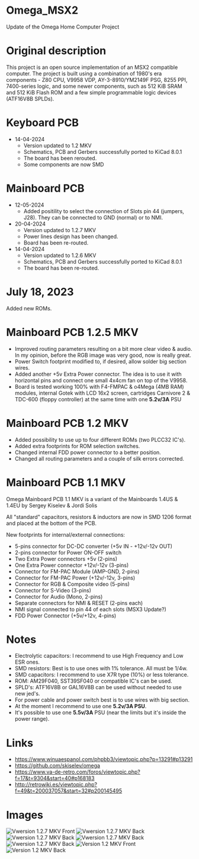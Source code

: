 # Omega_MSX2
Update of the Omega Home Computer Project

# Original description

This project is an open source implementation of an MSX2 compatible computer. The project is built using a combination of 1980's era components - Z80 CPU, V9958 VDP, AY-3-8910/YM2149F PSG, 8255 PPI, 7400-series logic, and some newer components, such as 512 KiB SRAM and 512 KiB Flash ROM and a few simple programmable logic devices (ATF16V8B SPLDs).

# Keyboard PCB

* 14-04-2024
   - Version updated to 1.2 MKV
   - Schematics, PCB and Gerbers successfully ported to KiCad 8.0.1
   - The board has been rerouted.
   - Some components are now SMD

# Mainboard PCB

* 12-05-2024
  - Added positility to select the connection of Slots pin 44 (jumpers, J28). They can be connected to GND (normal) or to NMI.
* 20-04-2024
   - Version updated to 1.2.7 MKV
   - Power lines design has been changed.
   - Board has been re-routed.
* 14-04-2024
   - Version updated to 1.2.6 MKV
   - Schematics, PCB and Gerbers successfully ported to KiCad 8.0.1
   - The board has been re-routed.

# July 18, 2023

Added new ROMs.

# Mainboard PCB 1.2.5 MKV

* Improved routing parameters resulting on a bit more clear video & audio. In my opinion, before the RGB image was very good, now is really great.
* Power Switch footprint modified to, if desired, allow solder big section wires.
* Added another +5v Extra Power connector. The idea is to use it with horizontal pins and connect one small 4x4cm fan on top of the V9958.
* Board is tested working 100% with F4-FMPAC & o4Mega (4MB RAM) modules, internal Gotek with LCD 16x2 screen, cartridges Carnivore 2 & TDC-600 (floppy controller) at the same time with one **5.2v/3A** PSU

# Mainboard PCB 1.2 MKV

* Added possibility to use up to four different ROMs (two PLCC32 IC's).
* Added extra footprints for ROM selection switches.
* Changed internal FDD power connector to a better position.
* Changed all routing parameters and a couple of silk errors corrected.

# Mainboard PCB 1.1 MKV

Omega Mainboard PCB 1.1 MKV is a variant of the Mainboards 1.4US & 1.4EU by Sergey Kiselev & Jordi Solis

All "standard" capacitors, resistors & inductors are now in SMD 1206 format and placed at the bottom of the PCB.

New footprints for internal/external connections:

* 5-pins connector for DC-DC converter (+5v IN - +12v/-12v OUT)
* 2-pins connector for Power ON-OFF switch
* Two Extra Power connectors +5v (2-pins)
* One Extra Power connector +12v/-12v (3-pins)
* Connector for FM-PAC Module (AMP-GND, 2-pins)
* Connector for FM-PAC Power (+12v/-12v, 3-pins)
* Connector for RGB & Composite video (5-pins)
* Connector for S-Video (3-pins)
* Connector for Audio (Mono, 2-pins)
* Separate connectors for NMI & RESET (2-pins each)
* NMI signal connected to pin 44 of each slots (MSX3 Update?)
* FDD Power Connector (+5v/+12v, 4-pins)

# Notes

* Electrolytic capacitors: I recommend to use High Frequency and Low ESR ones.
* SMD resistors: Best is to use ones with 1% tolerance. All must be 1/4w.
* SMD capacitors: I recommend to use X7R type (10%) or less tolerance.
* ROM: AM29F040, SST39SF040 or compatible IC's can be used.
* SPLD's: ATF16V8B or GAL16V8B can be used without needed to use new jed's.
* For power cable and power switch best is to use wires with big section.
* At the moment I recommend to use one **5.2v/3A PSU**.
* It's possible to use one **5.5v/3A** PSU (near the limits but it's inside the power range).

# Links

* https://www.winuaespanol.com/phpbb3/viewtopic.php?p=13291#p13291
* https://github.com/skiselev/omega
* https://www.va-de-retro.com/foros/viewtopic.php?f=17&t=9304&start=40#p168183
* http://retrowiki.es/viewtopic.php?f=49&t=200037057&start=32#p200145495

# Images

![Vwersion 1.2.7 MKV Front](https://github.com/merlinkv/Omega_MSX2/blob/main/OmegaMSX_MainBoard_1_2_7_MKV_Front.jpg)
![Vwersion 1.2.7 MKV Back](https://github.com/merlinkv/Omega_MSX2/blob/main/OmegaMSX_MainBoard_1_2_7_MKV_Back.jpg)
![Vwersion 1.2.7 MKV Back](https://github.com/merlinkv/Omega_MSX2/blob/main/OmegaMSX_MainBoard_1_2_7_MKV_+5v.jpg)
![Vwersion 1.2.7 MKV Back](https://github.com/merlinkv/Omega_MSX2/blob/main/OmegaMSX_MainBoard_1_2_7_MKV_+12v.jpg)
![Vwersion 1.2.7 MKV Back](https://github.com/merlinkv/Omega_MSX2/blob/main/OmegaMSX_MainBoard_1_2_7_MKV_-12v.jpg)
![Version 1.2 MKV Front](https://github.com/merlinkv/Omega_MSX2/blob/main/OmegaMSX_Keyboard_1_2_MKV_Front.jpg)
![Version 1.2 MKV Back](https://github.com/merlinkv/Omega_MSX2/blob/main/OmegaMSX_Keyboard_1_2_MKV_Back.jpg)
